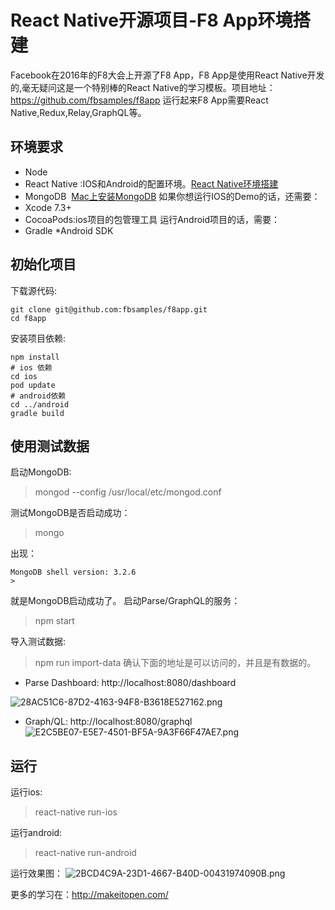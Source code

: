 # React Native开源项目-F8 App环境搭建

Facebook在2016年的F8大会上开源了F8 App，F8 App是使用React Native开发的,毫无疑问这是一个特别棒的React Native的学习模板。项目地址：https://github.com/fbsamples/f8app
运行起来F8 App需要React Native,Redux,Relay,GraphQL等。
## 环境要求

* Node
* React Native :IOS和Android的配置环境。[React Native环境搭建](https://segmentfault.com/a/1190000004477951)
* MongoDB  [Mac上安装MongoDB](https://segmentfault.com/a/1190000003692872)
如果你想运行IOS的Demo的话，还需要：
* Xcode 7.3+
* CocoaPods:ios项目的包管理工具
运行Android项目的话，需要：
* Gradle
*Android SDK

## 初始化项目
下载源代码:
```
git clone git@github.com:fbsamples/f8app.git
cd f8app
```
安装项目依赖:
```
npm install
# ios 依赖 
cd ios
pod update
# android依赖
cd ../android
gradle build
```
## 使用测试数据
启动MongoDB:
> mongod --config /usr/local/etc/mongod.conf

测试MongoDB是否启动成功：
>mongo

出现：
```
MongoDB shell version: 3.2.6
>
```
就是MongoDB启动成功了。
启动Parse/GraphQL的服务：
>npm start

导入测试数据:
>npm run import-data
确认下面的地址是可以访问的，并且是有数据的。

* Parse Dashboard: http://localhost:8080/dashboard

![28AC51C6-87D2-4163-94F8-B3618E527162.png](http://upload-images.jianshu.io/upload_images/22188-f406aeb0738de92c.png?imageMogr2/auto-orient/strip%7CimageView2/2/w/1240)

* Graph/QL: http://localhost:8080/graphql
![E2C5BE07-E5E7-4501-BF5A-9A3F66F47AE7.png](http://upload-images.jianshu.io/upload_images/22188-3a2339818b93e556.png?imageMogr2/auto-orient/strip%7CimageView2/2/w/1240)

## 运行
运行ios:
>react-native run-ios

运行android:
>react-native run-android

运行效果图：
![2BCD4C9A-23D1-4667-B40D-00431974090B.png](http://upload-images.jianshu.io/upload_images/22188-53a7ca9d0b17b215.png?imageMogr2/auto-orient/strip%7CimageView2/2/w/1240)

更多的学习在：http://makeitopen.com/

